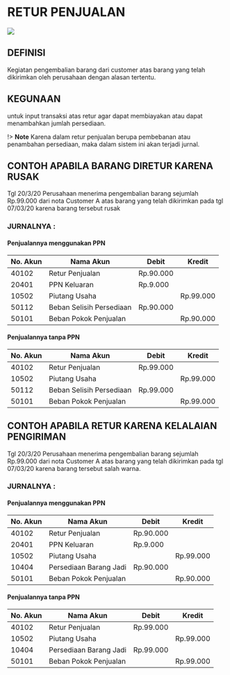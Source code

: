 # RETUR PENJUALAN

![](_media/id/penjualan/retur-penjualan.jpg)

## DEFINISI
Kegiatan pengembalian barang dari customer atas barang yang telah dikirimkan oleh perusahaan dengan alasan tertentu.

## KEGUNAAN
untuk input transaksi atas retur agar dapat membiayakan atau dapat menambahkan jumlah persediaan.

!> **Note** Karena dalam retur penjualan berupa pembebanan atau penambahan persediaan, maka dalam sistem ini akan terjadi jurnal.

## CONTOH APABILA BARANG DIRETUR KARENA RUSAK
Tgl 20/3/20 Perusahaan menerima pengembalian barang sejumlah Rp.99.000 dari nota Customer A atas barang yang telah dikirimkan pada tgl 07/03/20 karena barang tersebut rusak

### JURNALNYA :

#### Penjualannya menggunakan PPN

| No. Akun | Nama Akun                | Debit     | Kredit    |
| -------- | ------------------------ | --------- | --------- |
| 40102    | Retur Penjualan          | Rp.90.000 |           |
| 20401    | PPN Keluaran             | Rp.9.000  |           |
| 10502    | Piutang Usaha            |           | Rp.99.000 |
| 50112    | Beban Selisih Persediaan | Rp.90.000 |           |
| 50101    | Beban Pokok Penjualan    |           | Rp.90.000 |


#### Penjualannya tanpa PPN

| No. Akun | Nama Akun                | Debit     | Kredit    |
| -------- | ------------------------ | --------- | --------- |
| 40102    | Retur Penjualan          | Rp.99.000 |           |
| 10502    | Piutang Usaha            |           | Rp.99.000 |
| 50112    | Beban Selisih Persediaan | Rp.99.000 |           |
| 50101    | Beban Pokok Penjualan    |           | Rp.99.000 |

## CONTOH APABILA RETUR KARENA KELALAIAN PENGIRIMAN
Tgl 20/3/20 Perusahaan menerima pengembalian barang sejumlah Rp.99.000 dari nota Customer A atas barang yang telah dikirimkan pada tgl 07/03/20 karena barang tersebut salah warna.

### JURNALNYA :

#### Penjualannya menggunakan PPN

| No. Akun | Nama Akun              | Debit     | Kredit    |
| -------- | ---------------------- | --------- | --------- |
| 40102    | Retur Penjualan        | Rp.90.000 |           |
| 20401    | PPN Keluaran           | Rp.9.000  |           |
| 10502    | Piutang Usaha          |           | Rp.99.000 |
| 10404    | Persediaan Barang Jadi | Rp.90.000 |           |
| 50101    | Beban Pokok Penjualan  |           | Rp.90.000 |


#### Penjualannya tanpa PPN

| No. Akun | Nama Akun              | Debit     | Kredit    |
| -------- | ---------------------- | --------- | --------- |
| 40102    | Retur Penjualan        | Rp.99.000 |           |
| 10502    | Piutang Usaha          |           | Rp.99.000 |
| 10404    | Persediaan Barang Jadi | Rp.99.000 |           |
| 50101    | Beban Pokok Penjualan  |           | Rp.99.000 |


